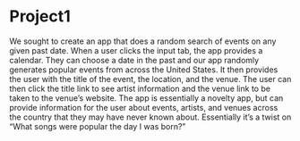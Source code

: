 # Project1

We sought to create an app that does a random search of events on any given past date. When a user clicks the input tab, the app provides a calendar. They can choose a date in the past and our app randomly generates popular events from across the United States. It then provides the user with the title of the event, the location, and the venue. The user can then click the title link to see artist information and the venue link to be taken to the venue’s website. The app is essentially a novelty app, but can provide information for the user about events, artists,  and venues across the country that they may have never known about.
Essentially it’s a twist on “What songs were popular the day I was born?”
